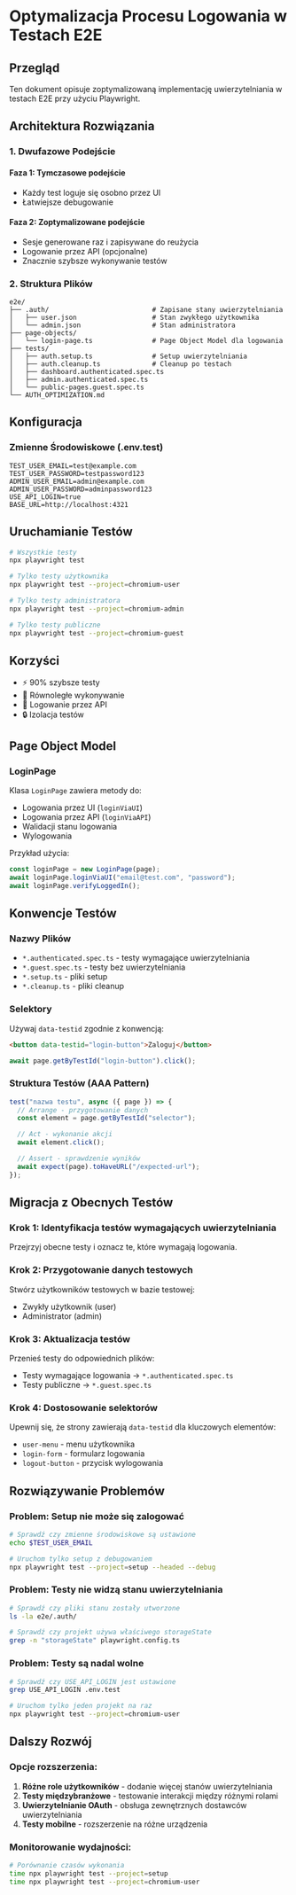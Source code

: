 # Optymalizacja Procesu Logowania w Testach E2E

## Przegląd

Ten dokument opisuje zoptymalizowaną implementację uwierzytelniania w testach E2E przy użyciu Playwright.

## Architektura Rozwiązania

### 1. Dwufazowe Podejście

#### Faza 1: Tymczasowe podejście

- Każdy test loguje się osobno przez UI
- Łatwiejsze debugowanie

#### Faza 2: Zoptymalizowane podejście

- Sesje generowane raz i zapisywane do reużycia
- Logowanie przez API (opcjonalne)
- Znacznie szybsze wykonywanie testów

### 2. Struktura Plików

```
e2e/
├── .auth/                          # Zapisane stany uwierzytelniania
│   ├── user.json                   # Stan zwykłego użytkownika
│   └── admin.json                  # Stan administratora
├── page-objects/
│   └── login-page.ts               # Page Object Model dla logowania
├── tests/
│   ├── auth.setup.ts               # Setup uwierzytelniania
│   ├── auth.cleanup.ts             # Cleanup po testach
│   ├── dashboard.authenticated.spec.ts
│   ├── admin.authenticated.spec.ts
│   └── public-pages.guest.spec.ts
└── AUTH_OPTIMIZATION.md
```

## Konfiguracja

### Zmienne Środowiskowe (.env.test)

```env
TEST_USER_EMAIL=test@example.com
TEST_USER_PASSWORD=testpassword123
ADMIN_USER_EMAIL=admin@example.com
ADMIN_USER_PASSWORD=adminpassword123
USE_API_LOGIN=true
BASE_URL=http://localhost:4321
```

## Uruchamianie Testów

```bash
# Wszystkie testy
npx playwright test

# Tylko testy użytkownika
npx playwright test --project=chromium-user

# Tylko testy administratora
npx playwright test --project=chromium-admin

# Tylko testy publiczne
npx playwright test --project=chromium-guest
```

## Korzyści

- ⚡ 90% szybsze testy
- 🔄 Równoległe wykonywanie
- 📡 Logowanie przez API
- 🔒 Izolacja testów

## Page Object Model

### LoginPage

Klasa `LoginPage` zawiera metody do:

- Logowania przez UI (`loginViaUI`)
- Logowania przez API (`loginViaAPI`)
- Walidacji stanu logowania
- Wylogowania

Przykład użycia:

```typescript
const loginPage = new LoginPage(page);
await loginPage.loginViaUI("email@test.com", "password");
await loginPage.verifyLoggedIn();
```

## Konwencje Testów

### Nazwy Plików

- `*.authenticated.spec.ts` - testy wymagające uwierzytelniania
- `*.guest.spec.ts` - testy bez uwierzytelniania
- `*.setup.ts` - pliki setup
- `*.cleanup.ts` - pliki cleanup

### Selektory

Używaj `data-testid` zgodnie z konwencją:

```html
<button data-testid="login-button">Zaloguj</button>
```

```typescript
await page.getByTestId("login-button").click();
```

### Struktura Testów (AAA Pattern)

```typescript
test("nazwa testu", async ({ page }) => {
  // Arrange - przygotowanie danych
  const element = page.getByTestId("selector");

  // Act - wykonanie akcji
  await element.click();

  // Assert - sprawdzenie wyników
  await expect(page).toHaveURL("/expected-url");
});
```

## Migracja z Obecnych Testów

### Krok 1: Identyfikacja testów wymagających uwierzytelniania

Przejrzyj obecne testy i oznacz te, które wymagają logowania.

### Krok 2: Przygotowanie danych testowych

Stwórz użytkowników testowych w bazie testowej:

- Zwykły użytkownik (user)
- Administrator (admin)

### Krok 3: Aktualizacja testów

Przenieś testy do odpowiednich plików:

- Testy wymagające logowania → `*.authenticated.spec.ts`
- Testy publiczne → `*.guest.spec.ts`

### Krok 4: Dostosowanie selektorów

Upewnij się, że strony zawierają `data-testid` dla kluczowych elementów:

- `user-menu` - menu użytkownika
- `login-form` - formularz logowania
- `logout-button` - przycisk wylogowania

## Rozwiązywanie Problemów

### Problem: Setup nie może się zalogować

```bash
# Sprawdź czy zmienne środowiskowe są ustawione
echo $TEST_USER_EMAIL

# Uruchom tylko setup z debugowaniem
npx playwright test --project=setup --headed --debug
```

### Problem: Testy nie widzą stanu uwierzytelniania

```bash
# Sprawdź czy pliki stanu zostały utworzone
ls -la e2e/.auth/

# Sprawdź czy projekt używa właściwego storageState
grep -n "storageState" playwright.config.ts
```

### Problem: Testy są nadal wolne

```bash
# Sprawdź czy USE_API_LOGIN jest ustawione
grep USE_API_LOGIN .env.test

# Uruchom tylko jeden projekt na raz
npx playwright test --project=chromium-user
```

## Dalszy Rozwój

### Opcje rozszerzenia:

1. **Różne role użytkowników** - dodanie więcej stanów uwierzytelniania
2. **Testy międzybranżowe** - testowanie interakcji między różnymi rolami
3. **Uwierzytelnianie OAuth** - obsługa zewnętrznych dostawców uwierzytelniania
4. **Testy mobilne** - rozszerzenie na różne urządzenia

### Monitorowanie wydajności:

```bash
# Porównanie czasów wykonania
time npx playwright test --project=setup
time npx playwright test --project=chromium-user
```
